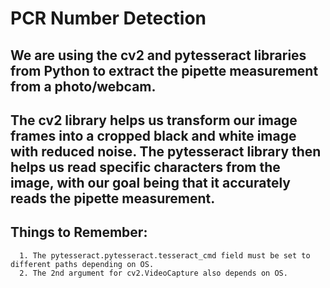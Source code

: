 # PCR Number Detection

## We are using the cv2 and pytesseract libraries from Python to extract the pipette measurement from a photo/webcam.

## The cv2 library helps us transform our image frames into a cropped black and white image with reduced noise. The pytesseract library then helps us read specific characters from the image, with our goal being that it accurately reads the pipette measurement.

## Things to Remember:
      1. The pytesseract.pytesseract.tesseract_cmd field must be set to different paths depending on OS.
      2. The 2nd argument for cv2.VideoCapture also depends on OS.
